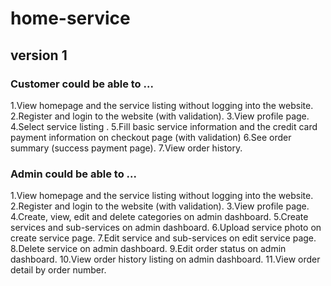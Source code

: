 # home-service
## version 1
### Customer could be able to ...
1.View homepage and the service listing without logging into the website.
2.Register and login to the website (with validation).
3.View profile page.
4.Select service listing .
5.Fill basic service information and the credit card payment information on checkout page (with validation)
6.See order summary (success payment page).
7.View order history.
### Admin could be able to ...
1.View homepage and the service listing without logging into the website.
2.Register and login to the website (with validation).
3.View profile page.
4.Create, view, edit and delete categories on admin dashboard.
5.Create services and sub-services on admin dashboard.
6.Upload service photo on create service page.
7.Edit service and sub-services on edit service page.
8.Delete service on admin dashboard.
9.Edit order status on admin dashboard.
10.View order history listing on admin dashboard.
11.View order detail by order number.
